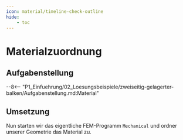 ```yaml
---
icon: material/timeline-check-outline
hide:
    - toc
---
```


# Materialzuordnung

## Aufgabenstellung

--8<-- "P1_Einfuehrung/02_Loesungsbeispiele/zweiseitig-gelagerter-balken/Aufgabenstellung.md:Material"

## Umsetzung

Nun starten wir das eigentliche FEM-Programm `Mechanical` und ordner unserer Geometrie das Material zu.

<div class="tutorial-embed"
   data-tutorial="/assets/tutorials/Material_zuordnen"
   style="width:800px">
</div>